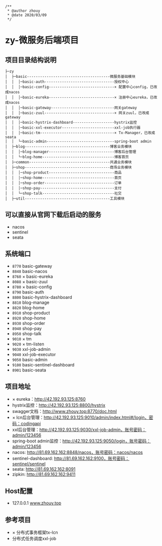 ```
/**
 * @author zhouy
 * @date 2020/03/09
 */
```
# zy-微服务后端项目

## 项目目录结构说明
```
├─zy
│  ├─basic--------------------------------------微服务基础模块
│  │  │─basic-auth--------------------------------授权中心
│  │  │─basic-config------------------------------× 配置中心config，已改成nacos
│  │  │─basic-eureka------------------------------× 注册中心eureka，已改成nacos
│  │  │─basic-gateway-----------------------------网关gateway
│  │  │─basic-zuul--------------------------------× 网关zuul，已改成gateway
│  │  │─basic-hystrix-dashboard-------------------hystrix监控
│  │  │─basic-xxl-executor------------------------xxl-job执行器
│  │  │─basic-tm----------------------------------× Tx-Manager，已改成seata
│  │  └─basic-admin-------------------------------spring-boot admin
│  ├─blog---------------------------------------博客业务模块
│  │  │─blog-manager------------------------------博客后台管理
│  │  └─blog-home---------------------------------博客首页
│  ├─common-------------------------------------共通业务模块
│  ├─shop---------------------------------------商场业务模块
│  │  │─shop-product------------------------------商品
│  │  │─shop-home---------------------------------首页
│  │  │─shop-order--------------------------------订单
│  │  │─shop-pay----------------------------------支付
│  │  └─shop-talk---------------------------------社交
│  ├─util---------------------------------------工具模块
```

## 可以直接从官网下载后启动的服务
 - nacos
 - sentinel
 - seata

## 系统端口
 - `8770` basic-gateway
 - `8848` basic-nacos
 - `8760` × basic-eureka
 - `8088` × basic-zuul
 - `8780` × basic-config
 - `8790` basic-auth
 - `8800` basic-hystrix-dashboard
 - `8810` blog-manage
 - `8820` blog-home
 - `8910` shop-product
 - `8920` shop-home
 - `8930` shop-order
 - `8940` shop-pay
 - `8950` shop-talk
 - `9010` × tm
 - `9020` × tm-listen
 - `9030` xxl-job-admin
 - `9040` xxl-job-executor
 - `9050` basic-admin
 - `9100` basic-sentinel-dashboard
 - `8901` basic-seata

## 项目地址
 - × eureka：http://42.192.93.125:8760
 - hystrix监控：http://42.192.93.125:8800/hystrix
 - swagger文档：http://www.zhouy.top:8770/doc.html
 - × lcn后台管理：http://42.192.93.125:9010/admin/index.html#/login，密码：codingapi
 - xxl后台管理：http://42.192.93.125:9030/xxl-job-admin，账号密码：admin/123456
 - spring-boot admin监控：http://42.192.93.125:9050/login，账号密码：admin/123456
 - nacos: http://81.69.162.162:8848/nacos，账号密码：nacos/nacos
 - sentinel-dashboard: http://81.69.162.162:9100，账号密码：sentinel/sentinel
 - seata: http://81.69.162.162:8091
 - zipkin: http://81.69.162.162:9411

## Host配置
 - 127.0.0.1 www.zhouy.top

## 参考项目
 - × 分布式事务框架tx-lcn
 - 分布式任务调度xxl-job